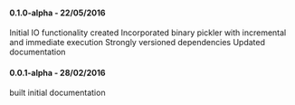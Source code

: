#### 0.1.0-alpha - 22/05/2016
Initial IO functionality created
Incorporated binary pickler with incremental and immediate execution
Strongly versioned dependencies
Updated documentation

#### 0.0.1-alpha - 28/02/2016
built initial documentation
